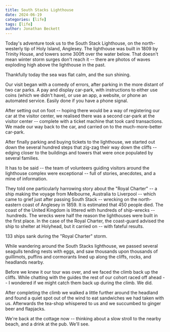 ```yaml
---
title: South Stacks Lighthouse
date: 2024-06-19
categories: [life]
tags: [life]
author: Jonathan Beckett
---
```


Today's adventure took us to the South Stack Lighthouse, on the north-westerly tip of Holy Island, Anglesey. The lighthouse was built in 1809 by Trinity House, and towers some 300ft over the water below. That doesn't mean winter storm surges don't reach it -- there are photos of waves exploding high above the lighthouse in the past.

Thankfully today the sea was flat calm, and the sun shining.

Our visit began with a comedy of errors, after parking in the more distant of two car parks. A pay and display car-park, with instructions to either use coins (which we didn't have), or use an app, a website, or phone an automated service. Easily done if you have a phone signal.

After setting out on foot -- hoping there would be a way of registering our car at the visitor center, we realised there was a second car-park at the visitor center -- complete with a ticket machine that took card transactions. We made our way back to the car, and carried on to the much-more-better car-park.

After finally parking and buying tickets to the lighthouse, we started out down the several hundred steps that zig-zag their way down the cliffs -- edging closer to the buildings and towers that were once populated by several families.

It has to be said -- the team of volunteers guiding visitors around the lighthouse complex were exceptional -- full of stories, anecdotes, and a mine of information.

They told one particularly harrowing story about the "Royal Charter" -- a ship making the voyage from Melbourne, Australia to Liverpool -- which came to grief just after passing South Stack -- wrecking on the north-eastern coast of Anglesey in 1859. It is estimated that 450 people died. The coast of the United Kingdom is littered with hundreds of ship-wrecks -- hundreds. The wrecks were half the reason the lighthouses were built in the first place. In the case of the Royal Charter, the coast-guard advised the ship to shelter at Holyhead, but it carried on -- with fateful results.

133 ships sank during the "Royal Charter" storm.

While wandering around the South Stacks lighthouse, we passed several seagulls tending nests with eggs, and saw thousands upon thousands of guillimots, puffins and cormorants lined up along the cliffs, rocks, and headlands nearby.

Before we knew it our tour was over, and we faced the climb back up the cliffs. While chatting with the guides the rest of our cohort raced off ahead -- I wondered if we might catch them back up during the climb. We did.

After completing the climb we walked a little further around the headland and found a quiet spot out of the wind to eat sandwiches we had taken with us. Afterwards the tea-shop whispered to us and we succumbed to ginger beer and flapjacks.

We're back at the cottage now -- thinking about a slow stroll to the nearby beach, and a drink at the pub. We'll see.